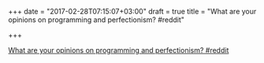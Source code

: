 +++
date = "2017-02-28T07:15:07+03:00"
draft = true
title = "What are your opinions on programming and perfectionism?  #reddit"

+++

<p><a href="https://t.co/JCG24sa29d">What are your opinions on programming and perfectionism?  #reddit</a></p>

